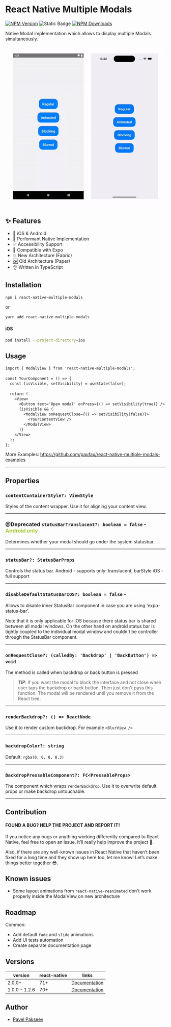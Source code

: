 # React Native Multiple Modals

[![NPM Version](https://img.shields.io/npm/v/react-native-multiple-modals)](https://www.npmjs.com/package/react-native-multiple-modals)
![Static Badge](https://img.shields.io/badge/types-included-81B622)
[![NPM Downloads](https://img.shields.io/npm/dm/react-native-multiple-modals)](https://www.npmjs.com/package/react-native-multiple-modals)

Native Modal implementation which allows to display multiple Modals simultaneously.

![React Native Multiple Modals](./assets/preview.gif)

## ✨ Features

- 📱 iOS & Android
- 🚀 Performant Native Implementation
- ✅ Accessibility Support
- 💯 Compatible with Expo
- 💥 New Architecture (Fabric)
- 🆗 Old Architecture (Paper)
- 👌 Written in TypeScript

## Installation

```bash
npm i react-native-multiple-modals
```

or

```bash
yarn add react-native-multiple-modals
```

#### iOS

```bash
pod install --project-directory=ios
```

## Usage

```tsx
import { ModalView } from 'react-native-multiple-modals';

const YourComponent = () => {
  const [isVisible, setVisibility] = useState(false);

  return (
    <View>
      <Button text='Open modal' onPress={() => setVisibility(true)} />
      {isVisible && (
        <ModalView onRequestClose={() => setVisibility(false)}>
          <YourContentView />
        </ModalView>
      )}
    </View>
  );
};
```

More Examples: https://github.com/paufau/react-native-multiple-modals-examples

---

## Properties

### `contentContainerStyle?: ViewStyle`

Styles of the content wrapper. Use it for aligning your content view.

---

### @Deprecated `statusBarTranslucent?: boolean = false` - <span style="color: #a4c936">Android only</span>

Determines whether your modal should go under the system statusbar.

---

### `statusBar?: StatusBarProps`

Controls the status bar.
Android - supports only: translucent, barStyle
iOS - full support

---

### `disableDefaultStatusBarIOS?: boolean = false` - <span style="color: #fff">iOS only</span>

Allows to disable inner StatusBar component in case you are using 'expo-status-bar'.

Note that it is only applicable for iOS because there status bar is shared between all modal windows. On the other hand on android status bar is tightly coupled to the individual modal window and couldn't be controller through the StatusBar component.

---

### `onRequestClose?: (calledBy: 'Backdrop' | 'BackButton') => void`

The method is called when backdrop or back button is pressed

> _**TIP**_: If you want the modal to block the interface and not close when user taps the backdrop or back button. Then just don't pass this function. The modal will be rendered until you remove it from the React tree.

---

### `renderBackdrop?: () => ReactNode`

Use it to render custom backdrop. For example `<BlurView />`

---

### `backdropColor?: string`

Default: `rgba(0, 0, 0, 0.3)`

---

### `BackdropPressableComponent?: FC<PressableProps>`

The component which wraps `renderBackdrop`.
Use it to overwrite default props or make backdrop untouchable.

---

## Contribution

#### FOUND A BUG? HELP THE PROJECT AND REPORT IT!

If you notice any bugs or anything working differently compared to React Native, feel free to open an issue. It’ll really help improve the project 🙏.

Also, if there are any well-known issues in React Native that haven’t been fixed for a long time and they show up here too, let me know! Let’s make things better together 😎.

## Known issues

- Some layout animations from `react-native-reanimated` don't work properly inside the ModalView on new architecture

## Roadmap

Common:

- Add default `fade` and `slide` animations
- Add UI tests automation
- Create separate documentation page

## Versions

| version       | react-native | links                                                                               |
| ------------- | ------------ | ----------------------------------------------------------------------------------- |
| 2.0.0+        | 71+          | [Documentation](https://github.com/paufau/react-native-multiple-modals/tree/main)   |
| 1.0.0 - 1.2.6 | 70+          | [Documentation](https://github.com/paufau/react-native-multiple-modals/tree/v1.2.6) |

## Author

- [Pavel Pakseev](https://www.linkedin.com/in/pavel-pakseev/)
